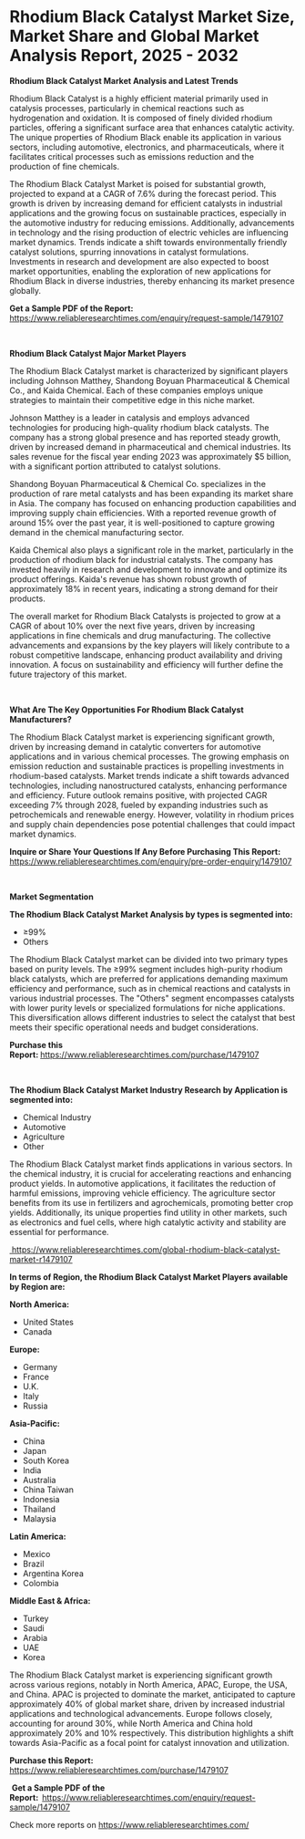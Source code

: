 <p><h1>Rhodium Black Catalyst Market Size, Market Share and Global Market Analysis Report, 2025 - 2032</h1></p><p><strong>Rhodium Black Catalyst Market Analysis and Latest Trends</strong></p>
<p><p>Rhodium Black Catalyst is a highly efficient material primarily used in catalysis processes, particularly in chemical reactions such as hydrogenation and oxidation. It is composed of finely divided rhodium particles, offering a significant surface area that enhances catalytic activity. The unique properties of Rhodium Black enable its application in various sectors, including automotive, electronics, and pharmaceuticals, where it facilitates critical processes such as emissions reduction and the production of fine chemicals.</p><p>The Rhodium Black Catalyst Market is poised for substantial growth, projected to expand at a CAGR of 7.6% during the forecast period. This growth is driven by increasing demand for efficient catalysts in industrial applications and the growing focus on sustainable practices, especially in the automotive industry for reducing emissions. Additionally, advancements in technology and the rising production of electric vehicles are influencing market dynamics. Trends indicate a shift towards environmentally friendly catalyst solutions, spurring innovations in catalyst formulations. Investments in research and development are also expected to boost market opportunities, enabling the exploration of new applications for Rhodium Black in diverse industries, thereby enhancing its market presence globally.</p></p>
<p><strong>Get a Sample PDF of the Report:&nbsp;</strong> <a href="https://www.reliableresearchtimes.com/enquiry/request-sample/1479107?utm_campaign=3214&utm_medium=2&utm_source=Github&utm_content=ia&utm_term=23032025&utm_id=rhodium-black-catalyst">https://www.reliableresearchtimes.com/enquiry/request-sample/1479107</a></p>
<p>&nbsp;</p>
<p><strong>Rhodium Black Catalyst Major Market Players</strong></p>
<p><p>The Rhodium Black Catalyst market is characterized by significant players including Johnson Matthey, Shandong Boyuan Pharmaceutical & Chemical Co., and Kaida Chemical. Each of these companies employs unique strategies to maintain their competitive edge in this niche market.</p><p>Johnson Matthey is a leader in catalysis and employs advanced technologies for producing high-quality rhodium black catalysts. The company has a strong global presence and has reported steady growth, driven by increased demand in pharmaceutical and chemical industries. Its sales revenue for the fiscal year ending 2023 was approximately $5 billion, with a significant portion attributed to catalyst solutions.</p><p>Shandong Boyuan Pharmaceutical & Chemical Co. specializes in the production of rare metal catalysts and has been expanding its market share in Asia. The company has focused on enhancing production capabilities and improving supply chain efficiencies. With a reported revenue growth of around 15% over the past year, it is well-positioned to capture growing demand in the chemical manufacturing sector.</p><p>Kaida Chemical also plays a significant role in the market, particularly in the production of rhodium black for industrial catalysts. The company has invested heavily in research and development to innovate and optimize its product offerings. Kaida's revenue has shown robust growth of approximately 18% in recent years, indicating a strong demand for their products.</p><p>The overall market for Rhodium Black Catalysts is projected to grow at a CAGR of about 10% over the next five years, driven by increasing applications in fine chemicals and drug manufacturing. The collective advancements and expansions by the key players will likely contribute to a robust competitive landscape, enhancing product availability and driving innovation. A focus on sustainability and efficiency will further define the future trajectory of this market.</p></p>
<p>&nbsp;</p>
<p><strong>What Are The Key Opportunities For Rhodium Black Catalyst Manufacturers?</strong></p>
<p><p>The Rhodium Black Catalyst market is experiencing significant growth, driven by increasing demand in catalytic converters for automotive applications and in various chemical processes. The growing emphasis on emission reduction and sustainable practices is propelling investments in rhodium-based catalysts. Market trends indicate a shift towards advanced technologies, including nanostructured catalysts, enhancing performance and efficiency. Future outlook remains positive, with projected CAGR exceeding 7% through 2028, fueled by expanding industries such as petrochemicals and renewable energy. However, volatility in rhodium prices and supply chain dependencies pose potential challenges that could impact market dynamics.</p></p>
<p><strong>Inquire or Share Your Questions If Any Before Purchasing This Report:</strong> <a href="https://www.reliableresearchtimes.com/enquiry/pre-order-enquiry/1479107?utm_campaign=3214&utm_medium=2&utm_source=Github&utm_content=ia&utm_term=23032025&utm_id=rhodium-black-catalyst">https://www.reliableresearchtimes.com/enquiry/pre-order-enquiry/1479107</a></p>
<p>&nbsp;</p>
<p><strong>Market Segmentation</strong></p>
<p><strong>The Rhodium Black Catalyst Market Analysis by types is segmented into:</strong></p>
<p><ul><li>≥99%</li><li>Others</li></ul></p>
<p><p>The Rhodium Black Catalyst market can be divided into two primary types based on purity levels. The ≥99% segment includes high-purity rhodium black catalysts, which are preferred for applications demanding maximum efficiency and performance, such as in chemical reactions and catalysts in various industrial processes. The "Others" segment encompasses catalysts with lower purity levels or specialized formulations for niche applications. This diversification allows different industries to select the catalyst that best meets their specific operational needs and budget considerations.</p></p>
<p><strong>Purchase this Report:&nbsp;</strong><a href="https://www.reliableresearchtimes.com/purchase/1479107?utm_campaign=3214&utm_medium=2&utm_source=Github&utm_content=ia&utm_term=23032025&utm_id=rhodium-black-catalyst">https://www.reliableresearchtimes.com/purchase/1479107</a></p>
<p>&nbsp;</p>
<p><strong>The Rhodium Black Catalyst Market Industry Research by Application is segmented into:</strong></p>
<p><ul><li>Chemical Industry</li><li>Automotive</li><li>Agriculture</li><li>Other</li></ul></p>
<p><p>The Rhodium Black Catalyst market finds applications in various sectors. In the chemical industry, it is crucial for accelerating reactions and enhancing product yields. In automotive applications, it facilitates the reduction of harmful emissions, improving vehicle efficiency. The agriculture sector benefits from its use in fertilizers and agrochemicals, promoting better crop yields. Additionally, its unique properties find utility in other markets, such as electronics and fuel cells, where high catalytic activity and stability are essential for performance.</p></p>
<p><a href="https://www.reliableresearchtimes.com/global-rhodium-black-catalyst-market-r1479107?utm_campaign=3214&utm_medium=2&utm_source=Github&utm_content=ia&utm_term=23032025&utm_id=rhodium-black-catalyst">&nbsp;https://www.reliableresearchtimes.com/global-rhodium-black-catalyst-market-r1479107</a></p>
<p><strong>In terms of Region, the Rhodium Black Catalyst Market Players available by Region are:</strong></p>
<p>
    <p> <strong> North America: </strong>
        <ul>
            <li>United States</li>
            <li>Canada</li>
        </ul>
        </p> 
    <p> <strong> Europe: </strong>
        <ul>
            <li>Germany</li>
            <li>France</li>
            <li>U.K.</li>
            <li>Italy</li>
            <li>Russia</li>
        </ul>
        </p> 
    <p> <strong> Asia-Pacific: </strong>
        <ul>
            <li>China</li>
            <li>Japan</li>
            <li>South Korea</li>
            <li>India</li>
            <li>Australia</li>
            <li>China Taiwan</li>
            <li>Indonesia</li>
            <li>Thailand</li>
            <li>Malaysia</li>
        </ul>
        </p> 
    <p> <strong> Latin America: </strong>
        <ul>
            <li>Mexico</li>
            <li>Brazil</li>
            <li>Argentina Korea</li>
            <li>Colombia</li>
        </ul>
        </p> 
    <p> <strong> Middle East & Africa: </strong>
        <ul>
            <li>Turkey</li>
            <li>Saudi</li>
            <li>Arabia</li>
            <li>UAE</li>
            <li>Korea</li>
        </ul>
    </p>
    </p>
<p><p>The Rhodium Black Catalyst market is experiencing significant growth across various regions, notably in North America, APAC, Europe, the USA, and China. APAC is projected to dominate the market, anticipated to capture approximately 40% of global market share, driven by increased industrial applications and technological advancements. Europe follows closely, accounting for around 30%, while North America and China hold approximately 20% and 10% respectively. This distribution highlights a shift towards Asia-Pacific as a focal point for catalyst innovation and utilization.</p></p>
<p><strong>Purchase this Report: </strong><a href="https://www.reliableresearchtimes.com/purchase/1479107?utm_campaign=3214&utm_medium=2&utm_source=Github&utm_content=ia&utm_term=23032025&utm_id=rhodium-black-catalyst">https://www.reliableresearchtimes.com/purchase/1479107</a></p>
<p>&nbsp;<strong>Get a Sample PDF of the Report:&nbsp;&nbsp;</strong><a href="https://www.reliableresearchtimes.com/enquiry/request-sample/1479107?utm_campaign=3214&utm_medium=2&utm_source=Github&utm_content=ia&utm_term=23032025&utm_id=rhodium-black-catalyst">https://www.reliableresearchtimes.com/enquiry/request-sample/1479107</a></p>
<p><strong></strong></p>
<p>Check more reports on <a href="https://www.reliableresearchtimes.com/?utm_campaign=3214&utm_medium=2&utm_source=Github&utm_content=ia&utm_term=23032025&utm_id=rhodium-black-catalyst">https://www.reliableresearchtimes.com/</a></p>